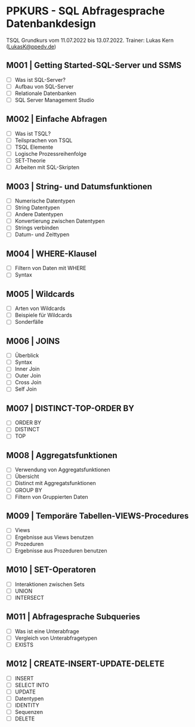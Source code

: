 # PPKURS - SQL Abfragesprache Datenbankdesign

TSQL Grundkurs vom 11.07.2022 bis 13.07.2022. Trainer: Lukas Kern (LukasK@ppedv.de) 

## M001 | Getting Started-SQL-Server und SSMS

- [ ] Was ist SQL-Server?
- [ ] Aufbau von SQL-Server
- [ ] Relationale Datenbanken
- [ ] SQL Server Management Studio

## M002 | Einfache Abfragen

- [ ] Was ist TSQL?
- [ ] Teilsprachen von TSQL
- [ ] TSQL Elemente
- [ ] Logische Prozessreihenfolge
- [ ] SET-Theorie
- [ ] Arbeiten mit SQL-Skripten

## M003 | String- und Datumsfunktionen

- [ ] Numerische Datentypen
- [ ] String Datentypen
- [ ] Andere Datentypen
- [ ] Konvertierung zwischen Datentypen
- [ ] Strings verbinden
- [ ] Datum- und Zeittypen

## M004 | WHERE-Klausel

- [ ] Filtern von Daten mit WHERE
- [ ] Syntax

## M005 | Wildcards

- [ ] Arten von Wildcards
- [ ] Beispiele für Wildcards
- [ ] Sonderfälle

## M006 | JOINS

- [ ] Überblick
- [ ] Syntax
- [ ] Inner Join
- [ ] Outer Join
- [ ] Cross Join
- [ ] Self Join

## M007 | DISTINCT-TOP-ORDER BY

- [ ] ORDER BY
- [ ] DISTINCT
- [ ] TOP

## M008 | Aggregatsfunktionen

- [ ] Verwendung von Aggregatsfunktionen
- [ ] Übersicht
- [ ] Distinct mit Aggregatsfunktionen
- [ ] GROUP BY
- [ ] Filtern von Gruppierten Daten
  
## M009 | Temporäre Tabellen-VIEWS-Procedures

- [ ] Views
- [ ] Ergebnisse aus Views benutzen
- [ ] Prozeduren
- [ ] Ergebnisse aus Prozeduren benutzen

## M010 | SET-Operatoren

- [ ] Interaktionen zwischen Sets
- [ ] UNION
- [ ] INTERSECT

## M011 | Abfragesprache Subqueries

- [ ] Was ist eine Unterabfrage
- [ ] Vergleich von Unterabfragetypen
- [ ] EXISTS

## M012 | CREATE-INSERT-UPDATE-DELETE

- [ ] INSERT
- [ ] SELECT INTO
- [ ] UPDATE
- [ ] Datentypen
- [ ] IDENTITY
- [ ] Sequenzen
- [ ] DELETE
